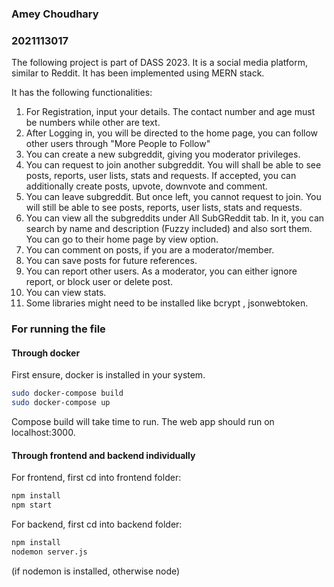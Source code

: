 ### Amey Choudhary
### 2021113017

The following project is part of DASS 2023. It is a social media platform, similar to Reddit. It has been implemented using MERN stack.

It has the following functionalities:
1. For Registration, input your details. The contact number and age must be numbers while other are text.
2. After Logging in, you will be directed to the home page, you can follow other users through "More People to Follow"
3. You can create a new subgreddit, giving you moderator privileges.
4. You can request to join another subgreddit.  You will shall be able to see posts, reports, user lists, stats and requests. If accepted, you can additionally create posts, upvote, downvote and comment.
5. You can leave subgreddit. But once left, you cannot request to join. You will still be able to see posts, reports, user lists, stats and requests. 
6. You can view all the subgreddits under All SubGReddit tab. In it, you can search by name and description (Fuzzy included) and also sort them. You can go to their home page by view option.
7. You can comment on posts, if you are a moderator/member.
8. You can save posts for future references.
9. You can report other users. As a moderator, you can either ignore report, or block user or delete post.
10. You can view stats.
11. Some libraries might need to be installed like bcrypt , jsonwebtoken.

### For running the file

#### Through docker 

First ensure, docker is installed in your system. 


```bash
sudo docker-compose build
sudo docker-compose up

```
Compose build will take time to run.
The web app should run on localhost:3000.

#### Through frontend and backend individually

For frontend, first cd into frontend folder:

```bash 
npm install
npm start
```

For backend, first cd into backend folder:
```bash
npm install
nodemon server.js 
```
(if nodemon is installed, otherwise node)

